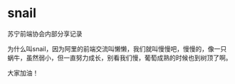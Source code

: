 snail
=====

苏宁前端协会内部分享记录


为什么叫snail，因为阿里的前端交流叫懒懒，我们就叫慢慢吧，慢慢的，像一只蜗牛，虽然弱小，但一直努力成长，别看我们慢，葡萄成熟的时候也到树顶了啊。

大家加油！
